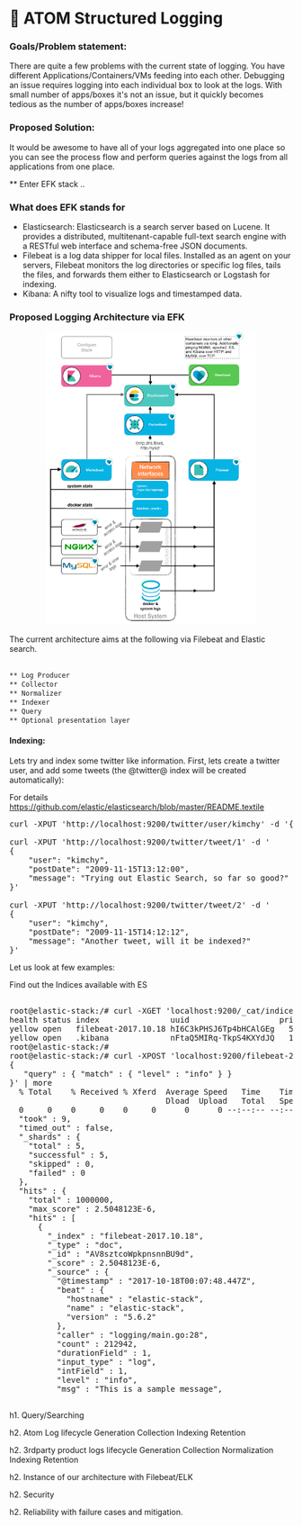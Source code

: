 # :hammer: ATOM Structured Logging

### Goals/Problem statement:
There are quite a few problems with the current state of logging.  You have different Applications/Containers/VMs feeding into each other. Debugging an issue requires logging into each individual box to look at the logs. With small number of apps/boxes it's not an issue, but it quickly becomes tedious as the number of apps/boxes increase!

### Proposed Solution:
It would be awesome to have all of your logs aggregated into one place so you can see the process flow and perform queries against the logs from all applications from one place.

** Enter EFK stack ..

### What does EFK stands for
* Elasticsearch: Elasticsearch is a search server based on Lucene. It provides a distributed, multitenant-capable full-text search engine with a RESTful web interface and schema-free JSON documents.
* Filebeat is a log data shipper for local files. Installed as an agent on your servers, Filebeat monitors the log directories or specific log files, tails the files, and forwards them either to Elasticsearch or Logstash for indexing.
* Kibana: A nifty tool to visualize logs and timestamped data.


### Proposed Logging Architecture via EFK

<p align="center">
  <img src="Untitled%20Diagram.png" />
</p>

The current architecture aims at the following via Filebeat and Elastic search.

``` 

** Log Producer
** Collector
** Normalizer 
** Indexer
** Query
** Optional presentation layer

```


#### Indexing:
Lets try and index some twitter like information. First, lets create a twitter user, and add some tweets (the @twitter@ index will be created automatically):

For details
https://github.com/elastic/elasticsearch/blob/master/README.textile

<pre>
curl -XPUT 'http://localhost:9200/twitter/user/kimchy' -d '{ "name" : "Shay Banon" }'

curl -XPUT 'http://localhost:9200/twitter/tweet/1' -d '
{
    "user": "kimchy",
    "postDate": "2009-11-15T13:12:00",
    "message": "Trying out Elastic Search, so far so good?"
}'

curl -XPUT 'http://localhost:9200/twitter/tweet/2' -d '
{
    "user": "kimchy",
    "postDate": "2009-11-15T14:12:12",
    "message": "Another tweet, will it be indexed?"
}'
</pre>


Let us look at few examples:

Find out the Indices available with ES
<pre>

root@elastic-stack:/# curl -XGET 'localhost:9200/_cat/indices?v'
health status index               uuid                   pri rep docs.count docs.deleted store.size pri.store.size
yellow open   filebeat-2017.10.18 hI6C3kPHSJ6Tp4bHCAlGEg   5   1    1000000            0    113.1mb        113.1mb
yellow open   .kibana             nFtaQ5MIRq-TkpS4KXYdJQ   1   1          2            0     17.9kb         17.9kb
root@elastic-stack:/# 
root@elastic-stack:/# curl -XPOST 'localhost:9200/filebeat-2017.10.18/_search?pretty' -d '
{
   "query" : { "match" : { "level" : "info" } }
}' | more
  % Total    % Received % Xferd  Average Speed   Time    Time     Time  Current
                                 Dload  Upload   Total   Spent    Left  Speed
  0     0    0     0    0     0      0      0 --:--:-- --:--:-- --:--:--     0{
  "took" : 9,
  "timed_out" : false,
  "_shards" : {
    "total" : 5,
    "successful" : 5,
    "skipped" : 0,
    "failed" : 0
  },
  "hits" : {
    "total" : 1000000,
    "max_score" : 2.5048123E-6,
    "hits" : [
      {
        "_index" : "filebeat-2017.10.18",
        "_type" : "doc",
        "_id" : "AV8sztcoWpkpnsnnBU9d",
        "_score" : 2.5048123E-6,
        "_source" : {
          "@timestamp" : "2017-10-18T00:07:48.447Z",
          "beat" : {
            "hostname" : "elastic-stack",
            "name" : "elastic-stack",
            "version" : "5.6.2"
          },
          "caller" : "logging/main.go:28",
          "count" : 212942,
          "durationField" : 1,
          "input_type" : "log",
          "intField" : 1,
          "level" : "info",
          "msg" : "This is a sample message",

</pre>

h1. Query/Searching




h2. Atom Log lifecycle
  Generation
  Collection
  Indexing
  Retention
  
h2. 3rdparty product logs lifecycle
Generation
Collection
Normalization
Indexing
Retention

h2. Instance of our architecture with Filebeat/ELK

h2. Security

h2. Reliability with failure cases and mitigation.
